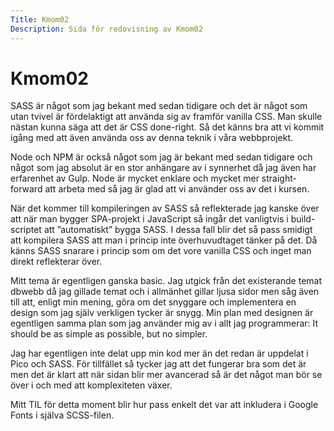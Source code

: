 ```yaml
---
Title: Kmom02
Description: Sida för redovisning av Kmom02
---
```


Kmom02
==========================

SASS är något som jag bekant med sedan tidigare och det är något som utan tvivel är fördelaktigt att använda sig av framför vanilla CSS. Man skulle nästan kunna säga att det är CSS done-right. Så det känns bra att vi kommit igång med att även använda oss av denna teknik i våra webbprojekt.

Node och NPM är också något som jag är bekant med sedan tidigare och något som jag absolut är en stor anhängare av i synnerhet då jag även har erfarenhet av Gulp. Node är mycket enklare och mycket mer straight-forward att arbeta med så jag är glad att vi använder oss av det i kursen.

När det kommer till kompileringen av SASS så reflekterade jag kanske över att när man bygger SPA-projekt i JavaScript så ingår det vanligtvis i build-scriptet att ”automatiskt” bygga SASS. I dessa fall blir det så pass smidigt att kompilera SASS att man i princip inte överhuvudtaget tänker på det. Då känns SASS snarare i princip som om det vore vanilla CSS och inget man direkt reflekterar över.

Mitt tema är egentligen ganska basic. Jag utgick från det existerande temat dbwebb då jag gillade temat och i allmänhet gillar ljusa sidor men såg även till att, enligt min mening, göra om det snyggare och implementera en design som jag själv verkligen tycker är snygg. Min plan med designen är egentligen samma plan som jag använder mig av i allt jag programmerar: It should be as simple as possible, but no simpler.

Jag har egentligen inte delat upp min kod mer än det redan är uppdelat i Pico och SASS. För tillfället så tycker jag att det fungerar bra som det är men det är klart att när sidan blir mer avancerad så är det något man bör se över i och med att komplexiteten växer.

Mitt TIL för detta moment blir hur pass enkelt det var att inkludera i Google Fonts i själva SCSS-filen.

